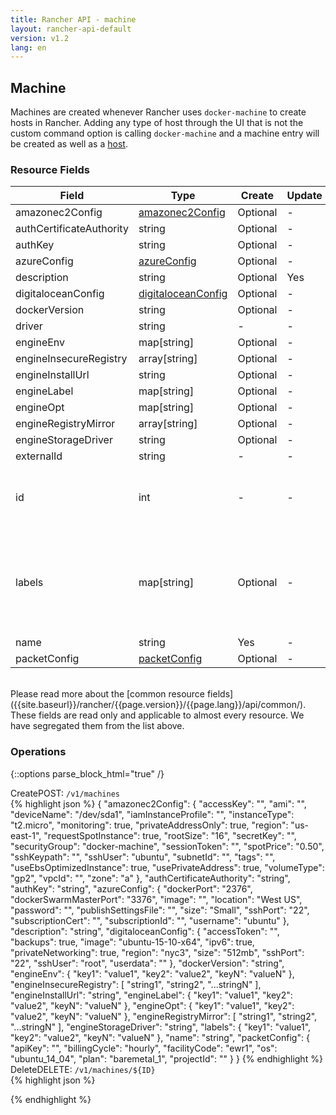 ```yaml
---
title: Rancher API - machine
layout: rancher-api-default
version: v1.2
lang: en
---
```


## Machine

Machines are created whenever Rancher uses `docker-machine` to create hosts in Rancher. Adding any type of host through the UI that is not the custom command option is calling `docker-machine` and a machine entry will be created as well as a [host]({{site.baseurl}}/rancher/{{page.version}}/{{page.lang}}/api/api-resources/host).

### Resource Fields

Field | Type | Create | Update | Default | Notes
---|---|---|---|---|---
amazonec2Config | [amazonec2Config]({{site.baseurl}}/rancher/{{page.version}}/{{page.lang}}/api/api-resources/amazonec2Config/) | Optional | - | - | 
authCertificateAuthority | string | Optional | - | - | 
authKey | string | Optional | - | - | 
azureConfig | [azureConfig]({{site.baseurl}}/rancher/{{page.version}}/{{page.lang}}/api/api-resources/azureConfig/) | Optional | - | - | 
description | string | Optional | Yes | - | 
digitaloceanConfig | [digitaloceanConfig]({{site.baseurl}}/rancher/{{page.version}}/{{page.lang}}/api/api-resources/digitaloceanConfig/) | Optional | - | - | 
dockerVersion | string | Optional | - | - | 
driver | string | - | - | - | 
engineEnv | map[string] | Optional | - | - | 
engineInsecureRegistry | array[string] | Optional | - | - | 
engineInstallUrl | string | Optional | - | - | 
engineLabel | map[string] | Optional | - | - | 
engineOpt | map[string] | Optional | - | - | 
engineRegistryMirror | array[string] | Optional | - | - | 
engineStorageDriver | string | Optional | - | - | 
externalId | string | - | - | - | 
id | int | - | - | - | The unique identifier for the machine
labels | map[string] | Optional | - | - | A map of key value pairs to be used as labels for the machine
name | string | Yes | - | - | 
packetConfig | [packetConfig]({{site.baseurl}}/rancher/{{page.version}}/{{page.lang}}/api/api-resources/packetConfig/) | Optional | - | - | 

<br>
Please read more about the [common resource fields]({{site.baseurl}}/rancher/{{page.version}}/{{page.lang}}/api/common/). These fields are read only and applicable to almost every resource. We have segregated them from the list above.

### Operations
{::options parse_block_html="true" /}
<a id="create"></a>
<div class="action"><span class="header">Create<span class="headerright">POST:  <code>/v1/machines</code></span></span>
<div class="action-contents">
{% highlight json %}
{
	"amazonec2Config": {
		"accessKey": "",
		"ami": "",
		"deviceName": "/dev/sda1",
		"iamInstanceProfile": "",
		"instanceType": "t2.micro",
		"monitoring": true,
		"privateAddressOnly": true,
		"region": "us-east-1",
		"requestSpotInstance": true,
		"rootSize": "16",
		"secretKey": "",
		"securityGroup": "docker-machine",
		"sessionToken": "",
		"spotPrice": "0.50",
		"sshKeypath": "",
		"sshUser": "ubuntu",
		"subnetId": "",
		"tags": "",
		"useEbsOptimizedInstance": true,
		"usePrivateAddress": true,
		"volumeType": "gp2",
		"vpcId": "",
		"zone": "a"
	},
	"authCertificateAuthority": "string",
	"authKey": "string",
	"azureConfig": {
		"dockerPort": "2376",
		"dockerSwarmMasterPort": "3376",
		"image": "",
		"location": "West US",
		"password": "",
		"publishSettingsFile": "",
		"size": "Small",
		"sshPort": "22",
		"subscriptionCert": "",
		"subscriptionId": "",
		"username": "ubuntu"
	},
	"description": "string",
	"digitaloceanConfig": {
		"accessToken": "",
		"backups": true,
		"image": "ubuntu-15-10-x64",
		"ipv6": true,
		"privateNetworking": true,
		"region": "nyc3",
		"size": "512mb",
		"sshPort": "22",
		"sshUser": "root",
		"userdata": ""
	},
	"dockerVersion": "string",
	"engineEnv": {
		"key1": "value1",
		"key2": "value2",
		"keyN": "valueN"
	},
	"engineInsecureRegistry": [
		"string1",
		"string2",
		"...stringN"
	],
	"engineInstallUrl": "string",
	"engineLabel": {
		"key1": "value1",
		"key2": "value2",
		"keyN": "valueN"
	},
	"engineOpt": {
		"key1": "value1",
		"key2": "value2",
		"keyN": "valueN"
	},
	"engineRegistryMirror": [
		"string1",
		"string2",
		"...stringN"
	],
	"engineStorageDriver": "string",
	"labels": {
		"key1": "value1",
		"key2": "value2",
		"keyN": "valueN"
	},
	"name": "string",
	"packetConfig": {
		"apiKey": "",
		"billingCycle": "hourly",
		"facilityCode": "ewr1",
		"os": "ubuntu_14_04",
		"plan": "baremetal_1",
		"projectId": ""
	}
}
{% endhighlight %}
</div>
</div><a id="delete"></a>
<div class="action"><span class="header">Delete<span class="headerright">DELETE:  <code>/v1/machines/${ID}</code></span></span>
<div class="action-contents">
{% highlight json %}

{% endhighlight %}
</div>
</div>

